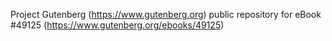Project Gutenberg (https://www.gutenberg.org) public repository for eBook #49125 (https://www.gutenberg.org/ebooks/49125)
